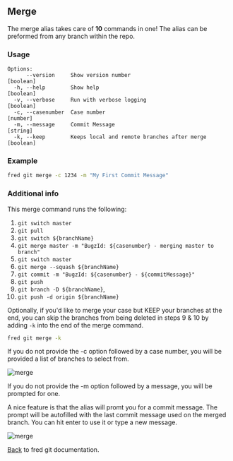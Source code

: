 ## Merge

The merge alias takes care of **10** commands in one! The alias can be preformed from any branch within the repo.   

### Usage

```
Options:
      --version     Show version number                                [boolean]
  -h, --help        Show help                                          [boolean]
  -v, --verbose     Run with verbose logging                           [boolean]
  -c, --casenumber  Case number                                         [number]
  -m, --message     Commit Message                                      [string]
  -k, --keep        Keeps local and remote branches after merge        [boolean]
```

### Example

```sh
fred git merge -c 1234 -m "My First Commit Message"
```

### Additional info

This merge command runs the following:

1. `git switch master`
2. `git pull`
3. `git switch ${branchName}`
4. `git merge master -m "BugzId: ${casenumber} - merging master to branch"`
5. `git switch master`
6. `git merge --squash ${branchName}`
7. `git commit -m "BugzId: ${casenumber} - ${commitMessage}"`
8. `git push`
9.  `git branch -D ${branchName}`,
10. `git push -d origin ${branchName}`

Optionally, if you'd like to merge your case but KEEP your branches at the end, you can skip the branches from being deleted in steps 9 & 10 by adding `-k` into the end of the merge command.

```sh
fred git merge -k
```

If you do not provide the -c option followed by a case number, you will be provided a list of branches to select from.

![merge](./merge-select.png)

If you do not provide the -m option followed by a message, you will be prompted for one.

A nice feature is that the alias will promt you for a commit message. The prompt will be autofilled with the last commit message used on the merged branch. You can hit enter to use it or type a new message.

![merge](./merge-message.png)

[Back](../README.md) to fred git documentation.